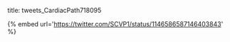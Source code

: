 title: tweets_CardiacPath718095

{% embed url='https://twitter.com/SCVP1/status/1146586587146403843' %}
